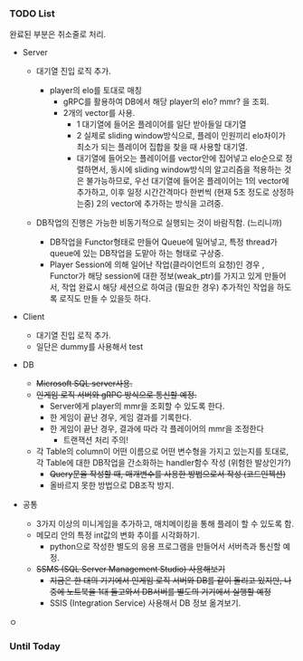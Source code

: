 ### TODO List

완료된 부분은 취소줄로 처리.

- Server
  
  - 대기열 진입 로직 추가.
    - player의 elo를 토대로 매칭
      - gRPC를 활용하여 DB에서 해당 player의 elo? mmr? 을 조회.
      - 2개의 vector를 사용.
        - 1 대기열에 들어온 플레이어를 일단 받아들일 대기열
        - 2 실제로 sliding window방식으로, 플레이 인원끼리 elo차이가 최소가 되는 플레이어 집합을 찾을 때 사용할 대기열.
        - 대기열에 들어오는 플레이어를 vector안에 집어넣고 elo순으로 정렬하면서, 동시에 sliding window방식의 알고리즘을 적용하는 것은 불가능하므로, 우선 대기열에 들어온 플레이어는 1의 vector에 추가하고, 이후 일정 시간간격마다 한번씩 (현재 5초 정도로 상정하는중) 2의 vector에 추가하는 방식을 고려중.
  
  - DB작업의 진행은 가능한 비동기적으로 실행되는 것이 바람직함. (느리니까)
    - DB작업을 Functor형태로 만들어 Queue에 밀어넣고, 특정 thread가 queue에 있는 DB작업을 도맡아 하는 형태로 구상중.
    - Player Session에 의해 일어난 작업(클라이언트의 요청)인 경우 , Functor가 해당 session에 대한 정보(weak_ptr)를 가지고 있게 만들어서, 작업 완료시 해당 세션으로 하여금 (필요한 경우) 추가적인 작업을 하도록 로직도 만들 수 있을듯 하다.



- Client
  
  - 대기열 진입 로직 추가.
  - 일단은 dummy를 사용해서 test



- DB
  
  - ~~Microsoft SQL server사용.~~
  - ~~인게임 로직 서버와 gRPC 방식으로 통신할 예정.~~
    - Server에게 player의 mmr을 조회할 수 있도록 한다.
    - 한 게임이 끝난 경우, 게임 결과를 기록한다.
    - 한 게임이 끝난 경우, 결과에 따라 각 플레이어의 mmr을 조정한다
      - 트랜잭션 처리 주의!
  - 각 Table의 column이 어떤 이름으로 어떤 변수형을 가지고 있는지를 토대로, 각 Table에 대한 DB작업을 간소화하는 handler함수 작성 (위험한 발상인가?) 
    - ~~Query문을 작성할 때, 매개변수를 사용한 방법으로서 작성 (코드인젝션)~~
    - 올바르지 못한 방법으로 DB조작 방지.

- 공통
  
  - 3가지 이상의 미니게임을 추가하고, 매치메이킹을 통해 플레이 할 수 있도록 함.
  - 메모리 안의 특정 int값의 변화 추이를 시각화하기.
    - python으로 작성한 별도의 응용 프로그램을 만들어서 서버측과 통신할 예정.
  - ~~SSMS (SQL Server Management Studio) 사용해보기~~
    - ~~지금은 한 대의 기기에서 인게임 로직 서버와 DB를 같이 돌리고 있지만, 나중에 노트북을 1대 들고와서 DB서버를 별도의 기기에서 실행할 예정~~
    - SSIS (Integration Service) 사용해서 DB 정보 옮겨보기.

ㅇ

### Until Today
